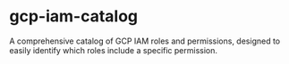# gcp-iam-catalog
A comprehensive catalog of GCP IAM roles and permissions, designed to easily identify which roles include a specific permission.
